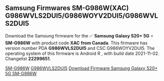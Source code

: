 <h2>Samsung Firmwares SM-G986W(XAC) G986WVLS2DUI5/G986WOYV2DUI5/G986WVLS2DUI5</h2>
Download the Samsung firmware for the ✅ <strong>Samsung Galaxy S20+ 5G </strong> ⭐ <strong>SM-G986W</strong> with product code <strong>XAC</strong> <strong> from Canada</strong>. This firmware has version number PDA <strong>G986WVLS2DUI5</strong> and CSC G986WOYV2DUI5. The operating system of this firmware is Android R , with build date 2021-11-02. Changelist <strong>22299651</strong>.


[SM-G986W](https://samfirm.shop/samsung/model/SM-G986W)
[G986WVLS2DUI5](https://samfirm.shop/samsung/pda/G986WVLS2DUI5)
[Download Firmware Samsung Galaxy S20+ 5G SM-G986W](https://samfirm.shop/samsung/firmware/470725)
